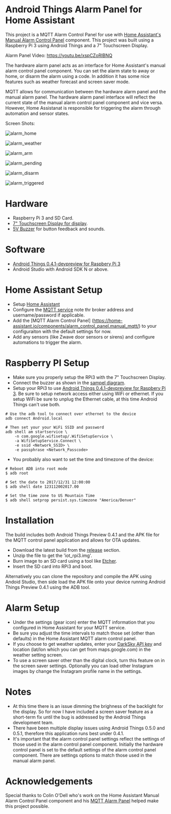 # Android Things Alarm Panel for Home Assistant

This project is a MQTT Alarm Control Panel for use with [Home Assistant's Manual Alarm Control Panel](https://home-assistant.io/components/alarm_control_panel.manual_mqtt/) component. This project was built using a Raspberry Pi 3 using Android Things and a 7" Touchscreen Display.

Alarm Panel Video: https://youtu.be/xspCZoRIBNQ

The hardware alarm panel acts as an interface for Home Assistant's manual alarm control panel component. You can set the alarm state to away or home, or disarm the alarm using a code. In addition it has some nice features such as weather forecast and screen saver mode.

MQTT allows for communication between the hardware alarm panel and the manual alarm panel. The hardware alarm panel interface will reflect the current state of the manual alarm control panel component and vice versa. However, Home Assistanat is responsible for triggering the alarm through automation and sensor states.

Screen Shots:

![alarm_home](https://user-images.githubusercontent.com/142340/29889460-9f615642-8d9a-11e7-99a6-1a49529dd580.png)

![alarm_weather](https://user-images.githubusercontent.com/142340/29889463-9f64e550-8d9a-11e7-8d06-cbb046588875.png)

![alarm_arm](https://user-images.githubusercontent.com/142340/29889458-9f33509e-8d9a-11e7-8bdf-aaad28d94328.png)

![alarm_pending](https://user-images.githubusercontent.com/142340/29889461-9f62d238-8d9a-11e7-9a0f-77baf385d812.png)

![alarm_disarm](https://user-images.githubusercontent.com/142340/29889459-9f557980-8d9a-11e7-996e-dcbfd54d44cc.png)

![alarm_triggered](https://user-images.githubusercontent.com/142340/29889462-9f6422dc-8d9a-11e7-923a-06cfcd6acff7.png)


# Hardware

- Raspberry Pi 3 and SD Card.
- [7" Touchscreen Display for display](https://www.adafruit.com/product/2718).
- [5V Buzzer](https://www.adafruit.com/product/1536) for button feedback and sounds.

# Software

- [Android Things 0.4.1-devpreview for Raspbery Pi 3](https://developer.android.com/things/hardware/raspberrypi.html)
- Android Studio with Android SDK N or above.

# Home Assistant Setup

- Setup [Home Assistant](https://home-assistant.io/getting-started/)
- Configure the [MQTT service](https://home-assistant.io/components/mqtt/) note thr broker address and username/password if applicable.
- Add the [MQTT Alarm Control Panel] (https://home-assistant.io/components/alarm_control_panel.manual_mqtt/) to your configuraiton with the default settings for now.
- Add any sensors (like Zwave door sensors or sirens) and configure automations to trigger the alarm.

# Raspberry PI Setup

- Make sure you properly setup the RPi3 with the 7" Touchscreen Display.
- Connect the buzzer as shown in the [sampel diagram](https://github.com/androidthings/drivers-samples/tree/master/pwmspeaker).
- Setup your RPi3 to use [Android Things 0.4.1-devpreview for Raspbery Pi 3](https://developer.android.com/things/hardware/raspberrypi.html). Be sure to setup network access either using WiFi or ethernet. If you setup WiFi be sure to unplug the Ethernet cable, at this time Android Things can't use both. 

```
# Use the adb tool to connect over ethernet to the device
adb connect Android.local

# Then set your your WiFi SSID and password
adb shell am startservice \
    -n com.google.wifisetup/.WifiSetupService \
    -a WifiSetupService.Connect \
    -e ssid <Network_SSID> \
    -e passphrase <Network_Passcode>
```

- You probably also want to set the time and timezone of the device:

```
# Reboot ADB into root mode
$ adb root

# Set the date to 2017/12/31 12:00:00
$ adb shell date 123112002017.00

# Set the time zone to US Mountain Time
$ adb shell setprop persist.sys.timezone "America/Denver"
```

# Installation

The build includes both Android Things Preview 0.4.1 and the APK file for the MQTT control panel application and allows for OTA updates.

- Download the latest build from the [release](https://github.com/thanksmister/androidthings-mqtt-alarm-panel/releases/) section. 
- Unzip the file to get the 'iot_rpi3.img'.
- Burn image to an SD card using a tool like [Etcher](https://etcher.io/).
- Insert the SD card into RPi3 and boot.  

Alternatively you can clone the repository and compile the APK using Andoid Studio, then side load the APK file onto your device running Android Things Preview 0.4.1 using the ADB tool. 

# Alarm Setup

- Under the settings (gear icon) enter the MQTT information that you configured in Home Assistant for your MQTT service.
- Be sure you adjust the time intervals to match those set (other than defaults) in the Home Assistant MQTT alarm control panel.
- If you choose to get weather updates, enter your [DarkSky API key](https://darksky.net/dev) and location (lat/lon which you can get from maps.google.com) in the weather setting screen.
- To use a screen saver other than the digital clock, turn this feature on in the screen saver settings. Optionally you can load other Instagram images by change the Instagram profile name in the settings. 

# Notes

- At this time there is an issue dimming the brighness of the backlight for the display. So for now I have included a screen saver feature as a short-term fix until the bug is addressed by the Android Things development team.
- There have been multiple display issues using Android Things 0.5.0 and 0.5.1, therefore this application runs best under 0.4.1.
- It's important that the alarm control panel settings reflect the settings of those used in the alarm control panel component. Initially the hardware control panel is set to the default settings of the alarm control panel component. There are settings options to match those used in the manual alarm panel.

# Acknowledgements

Special thanks to Colin O'Dell who's work on the Home Assistant Manual Alarm Control Panel component and his [MQTT Alarm Panel](https://github.com/colinodell/mqtt-control-panel) helped make this project possible.
